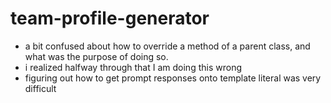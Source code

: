 # team-profile-generator
- a bit confused about how to override a method of a parent class, and what was the purpose of doing so.
- i realized halfway through that I am doing this wrong
- figuring out how to get prompt responses onto template literal was very difficult